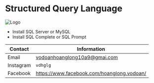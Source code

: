 # Structured Query Language
![Logo](https://encrypted-tbn0.gstatic.com/images?q=tbn:ANd9GcSCfqQGcf7HHtjoi2kPhofRpuRKjwbffZcLw0A3MMn6arg8kBXg4VVmLwqSaA4d5AKw8v8&usqp=CAU)
- Install SQL Server or MySQL
- Install SQL Complete or SQL Prompt

| Contact | Information |
|---------|-------------|
| Email   | vodoanhoanglong10a9@gmai.com|
| Instagram  | `vdhglg`|
| Facebook  | https://www.facebook.com/hoanglong.vodoan/

